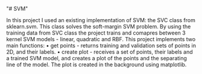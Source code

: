 "# SVM" 

In this project I used an existing implementation
of SVM: the SVC class from sklearn.svm. This class solves the soft-margin SVM problem.
By using the training data from SVC class the project
trains and comapres between 3 kernel SVM models - linear, quadratic and RBF.
This project implements two main functions:
• get points - returns training and validation sets of points in 2D, and their labels.
• create plot - receives a set of points, their labels and a trained SVM model, and
creates a plot of the points and the separating line of the model. The plot is created in
the background using matplotlib.

